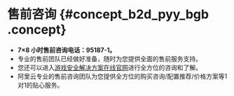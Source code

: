 # 售前咨询 {#concept_b2d_pyy_bgb .concept}

-   **7×8 小时售前咨询电话：95187-1。**
-   专业的售前团队已经做好准备，随时为您提供全面的售前服务支持。
-   您还可以进入[游戏安全解决方案在线官网](https://www.aliyun.com/solution/game/security)进行全方位的咨询和了解。
-   阿里云专业的售前咨询团队为您提供全方位的购买咨询/配置推荐/价格方案等1对1的贴心服务。

